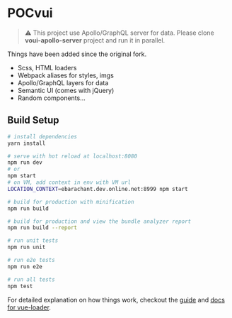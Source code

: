# POCvui

> ⚠ This project use Apollo/GraphQL server for data.
> Please clone **voui-apollo-server** project and run it in parallel.

Things have been added since the original fork.
* Scss, HTML loaders
* Webpack aliases for styles, imgs
* Apollo/GraphQL layers for data
* Semantic UI (comes with jQuery)
* Random components…

## Build Setup

``` bash
# install dependencies
yarn install

# serve with hot reload at localhost:8080
npm run dev
# or
npm start
# on VM, add context in env with VM url
LOCATION_CONTEXT=ebarachant.dev.online.net:8999 npm start

# build for production with minification
npm run build

# build for production and view the bundle analyzer report
npm run build --report

# run unit tests
npm run unit

# run e2e tests
npm run e2e

# run all tests
npm test
```

For detailed explanation on how things work, checkout the [guide](http://vuejs-templates.github.io/webpack/) and [docs for vue-loader](http://vuejs.github.io/vue-loader).
